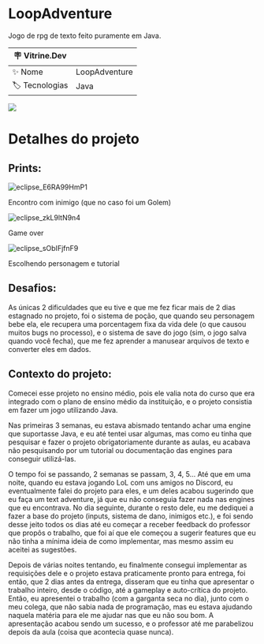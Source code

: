 # LoopAdventure

Jogo de rpg de texto feito puramente em Java.

| :placard: Vitrine.Dev |     |
| -------------  | --- |
| :sparkles: Nome        | LoopAdventure
| :label: Tecnologias | Java

<!-- Inserir imagem com a #vitrinedev ao final do link -->
![](https://user-images.githubusercontent.com/89547163/215859319-4cdafe5a-1413-451f-a1eb-ad956063749a.png#vitrinedev)

# Detalhes do projeto

## Prints:

![eclipse_E6RA99HmP1](https://user-images.githubusercontent.com/89547163/215866104-bbe6be8a-6b06-4f2e-81d8-cad2b1120c26.png)

Encontro com inimigo (que no caso foi um Golem)


![eclipse_zkL9ltN9n4](https://user-images.githubusercontent.com/89547163/215870780-7ef0aacf-7f4a-4d1f-94e4-38307dbeb9f5.png)

Game over


![eclipse_sObIFjfnF9](https://user-images.githubusercontent.com/89547163/215870908-cce6b850-986a-4459-a2d8-d210709035a0.png)

Escolhendo personagem e tutorial


## Desafios:

  As únicas 2 dificuldades que eu tive e que me fez ficar mais de 2 dias estagnado no projeto, foi o sistema de poção, que quando seu personagem bebe ela, ele recupera uma porcentagem fixa da vida dele (o que causou muitos bugs no processo), e o sistema de save do jogo (sim, o jogo salva quando você fecha), que me fez aprender a manusear arquivos de texto e converter eles em dados.

## Contexto do projeto:

  Comecei esse projeto no ensino médio, pois ele valia nota do curso que era integrado com o plano de ensino médio da instituição, e o projeto consistia em fazer um jogo utilizando Java.

  Nas primeiras 3 semanas, eu estava abismado tentando achar uma engine que suportasse Java, e eu até tentei usar algumas, mas como eu tinha que pesquisar e fazer o projeto obrigatoriamente durante as aulas, eu acabava não pesquisando por um tutorial ou documentação das engines para conseguir utilizá-las.
  
  O tempo foi se passando, 2 semanas se passam, 3, 4, 5... Até que em uma noite, quando eu estava jogando LoL com uns amigos no Discord, eu eventualmente falei do projeto para eles, e um deles acabou sugerindo que eu faça um text adventure, já que eu não conseguia fazer nada nas engines que eu encontrava. No dia seguinte, durante o resto dele, eu me dediquei a fazer a base do projeto (inputs, sistema de dano, inimigos etc.), e foi sendo desse jeito todos os dias até eu começar a receber feedback do professor que propôs o trabalho, que foi aí que ele começou a sugerir features que eu não tinha a mínima ideia de como implementar, mas mesmo assim eu aceitei as sugestões.
  
  Depois de várias noites tentando, eu finalmente consegui implementar as requisições dele e o projeto estava praticamente pronto para entrega, foi então, que 2 dias antes da entrega, disseram que eu tinha que apresentar o trabalho inteiro, desde o código, até a gameplay e auto-crítica do projeto. Então, eu apresentei o trabalho (com a garganta seca no dia), junto com o meu colega, que não sabia nada de programação, mas eu estava ajudando naquela matéria para ele me ajudar nas que eu não sou bom. A apresentação acabou sendo um sucesso, e o professor até me parabelizou depois da aula (coisa que acontecia quase nunca).
